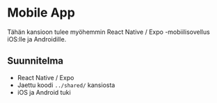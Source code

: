 # Mobile App

Tähän kansioon tulee myöhemmin React Native / Expo -mobiilisovellus iOS:lle ja Androidille.

## Suunnitelma
- React Native / Expo
- Jaettu koodi `../shared/` kansiosta
- iOS ja Android tuki